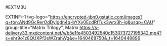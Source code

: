 #EXTM3U

EXTINF:-1 tvg-logo="https://encrypted-tbn0.gstatic.com/images?q=tbn:ANd9GcRerOdDyIgdn4q-bYXy0EcdRfTux3wrx3h-ig&usqp=CAU" group-title="Matrix Trilogy", Matrix
https://s-delivery33.mxdcontent.net/v/b5e1fe4503492540c153073727195342.mp4?s=ehr9o1z8QUXPf3sWZrahWg&e=1640468750&_t=1640448896

